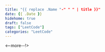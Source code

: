 ```yaml
---
title: "{{ replace .Name "-" " " | title }}"
date: {{ .Date }}
hidehome: true
draft: false
tags: ["LeetCode"]
categories: "LeetCode"
---
```


<--more--!>
